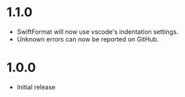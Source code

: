 # 1.1.0

* SwiftFormat will now use vscode's indentation settings.
* Unknown errors can now be reported on GitHub.

# 1.0.0

* Initial release

